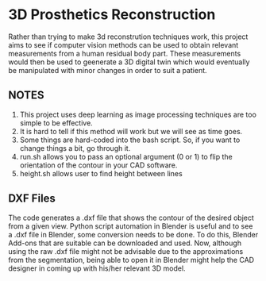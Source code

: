 # 3D Prosthetics Reconstruction
Rather than trying to make 3d reconstrution techniques work, this project aims to see if computer vision methods can be used to obtain relevant measurements from a human residual body part. These measurements would then be used to geenerate a 3D digital twin which would eventually be manipulated with minor changes in order to suit a patient. </br>

## NOTES
1. This project uses deep learning as image processing techniques are too simple to be effective. 
2. It is hard to tell if this method will work but we will see as time goes.
3. Some things are hard-coded into the bash script. So, if you want to change things a bit, go through it.
4. run.sh allows you to pass an optional argument (0 or 1) to flip the orientation of the contour in your CAD software.
5. height.sh allows user to find height between lines

## DXF Files
The code generates a .dxf file that shows the contour of the desired object from a given view. Python script automation in Blender is useful and to see a .dxf file in Blender, some conversion needs to be done. To do this, Blender Add-ons that are suitable can be downloaded and used. Now, although using the raw .dxf file might not be advisable due to the approximations from the segmentation, being able to open it in Blender might help the CAD designer in coming up with his/her relevant 3D model.
